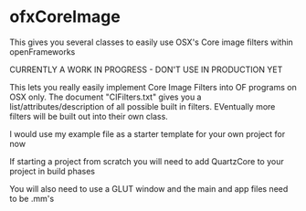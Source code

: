 ofxCoreImage
============

This gives you several classes to easily use OSX's Core image filters within openFrameworks

CURRENTLY A WORK IN PROGRESS - DON'T USE IN PRODUCTION YET

This lets you really easily implement Core Image Filters into OF programs on OSX only. The document "CIFilters.txt" gives you a list/attributes/description of all possible built in filters. EVentually more filters will be built out into their own class.

I would use my example file as a starter template for your own project for now

If starting a project from scratch you will need to add QuartzCore to your project in build phases

You will also need to use a GLUT window and the main and app files need to be .mm's
